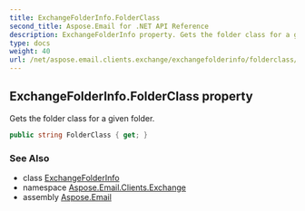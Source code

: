 ```yaml
---
title: ExchangeFolderInfo.FolderClass
second_title: Aspose.Email for .NET API Reference
description: ExchangeFolderInfo property. Gets the folder class for a given folder
type: docs
weight: 40
url: /net/aspose.email.clients.exchange/exchangefolderinfo/folderclass/
---
```

## ExchangeFolderInfo.FolderClass property

Gets the folder class for a given folder.

```csharp
public string FolderClass { get; }
```

### See Also

* class [ExchangeFolderInfo](../)
* namespace [Aspose.Email.Clients.Exchange](../../exchangefolderinfo/)
* assembly [Aspose.Email](../../../)


